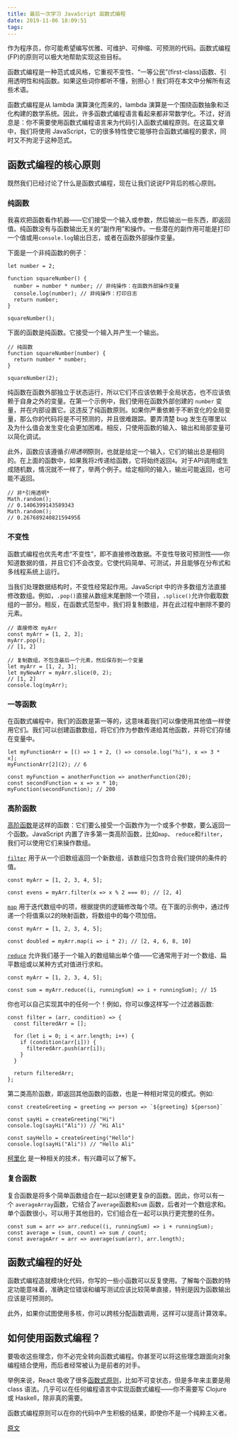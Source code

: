 ```yaml
---
title: 最后一次学习 JavaScript 函数式编程
date: 2019-11-06 18:09:51
tags:
---
```


作为程序员，你可能希望编写优雅、可维护、可伸缩、可预测的代码。函数式编程(FP)的原则可以极大地帮助实现这些目标。

函数式编程是一种范式或风格，它重视不变性、“一等公民”(first-class)函数、引用透明性和纯函数。如果这些词你都听不懂，别担心！我们将在本文中分解所有这些术语。

函数式编程是从 lambda 演算演化而来的，lambda 演算是一个围绕函数抽象和泛化构建的数学系统。因此，许多函数式编程语言看起来都非常数学化。不过，好消息是：你不需要使用函数式编程语言来为代码引入函数式编程原则。在这篇文章中，我们将使用 JavaScript，它的很多特性使它能够符合函数式编程的要求，同时又不拘泥于这种范式。
<!-- more -->

## 函数式编程的核心原则

既然我们已经讨论了什么是函数式编程，现在让我们说说FP背后的核心原则。

### 纯函数

我喜欢把函数看作机器——它们接受一个输入或参数，然后输出一些东西，即返回值。纯函数没有与函数输出无关的“副作用”和操作。一些潜在的副作用可能是打印一个值或用`console.log`输出日志，或者在函数外部操作变量。

下面是一个非纯函数的例子：
```
let number = 2;

function squareNumber() {
  number = number * number; // 非纯操作：在函数外部操作变量
  console.log(number); // 非纯操作：打印日志
  return number;
}

squareNumber();

```
下面的函数是纯函数。它接受一个输入并产生一个输出。
```
// 纯函数
function squareNumber(number) {
  return number * number;
}

squareNumber(2);

```

纯函数在函数外部独立于状态运行，所以它们不应该依赖于全局状态，也不应该依赖于自身之外的变量。在第一个示例中，我们使用在函数外部创建的 `number` 变量，并在内部设置它。这违反了纯函数原则。如果你严重依赖于不断变化的全局变量，那么你的代码将是不可预测的，并且很难跟踪。要弄清楚 bug 发生在哪里以及为什么值会发生变化会更加困难。相反，只使用函数的输入、输出和局部变量可以简化调试。

此外，函数应该遵循*引用透明*原则，也就是给定一个输入，它们的输出总是相同的。在上面的函数中，如果我将`2`传递给函数，它将始终返回`4`。对于API调用或生成随机数，情况就不一样了，举两个例子。给定相同的输入，输出可能返回，也可能不返回。
```
// 非*引用透明*
Math.random();
// 0.1406399143589343
Math.random();
// 0.26768924082159495ß

```

### 不变性

函数式编程也优先考虑“不变性”，即不直接修改数据。不变性导致可预测性——你知道数据的值，并且它们不会改变。它使代码简单、可测试，并且能够在分布式和多线程系统上运行。

当我们处理数据结构时，不变性经常起作用。JavaScript 中的许多数组方法直接修改数组。例如，`.pop()`直接从数组末尾删除一个项目，`.splice()`允许你截取数组的一部分。相反，在函数式范型中，我们将复制数组，并在此过程中删除不要的元素。
```
// 直接修改 myArr
const myArr = [1, 2, 3];
myArr.pop();
// [1, 2]

```

```
// 复制数组，不包含最后一个元素，然后保存到一个变量
let myArr = [1, 2, 3];
let myNewArr = myArr.slice(0, 2);
// [1, 2]
console.log(myArr);

```

### 一等函数

在函数式编程中，我们的函数是第一等的，这意味着我们可以像使用其他值一样使用它们。我们可以创建函数数组，将它们作为参数传递给其他函数，并将它们存储在变量中。
```
let myFunctionArr = [() => 1 + 2, () => console.log("hi"), x => 3 * x];
myFunctionArr[2](2); // 6

const myFunction = anotherFunction => anotherFunction(20);
const secondFunction = x => x * 10;
myFunction(secondFunction); // 200

```

### 高阶函数

[高阶函数](https://www.sitepoint.com/higher-order-functions-javascript/)是这样的函数：它们要么接受一个函数作为一个或多个参数，要么返回一个函数。JavaScript 内置了许多第一类高阶函数，比如`map`、 `reduce`和`filter`，我们可以使用它们来操作数组。

[`filter`](https://developer.mozilla.org/en-US/docs/Web/JavaScript/Reference/Global_Objects/Array/filter) 用于从一个旧数组返回一个新数组，该数组只包含符合我们提供的条件的值。
```
const myArr = [1, 2, 3, 4, 5];

const evens = myArr.filter(x => x % 2 === 0); // [2, 4]

```

[`map`](https://developer.mozilla.org/en-US/docs/Web/JavaScript/Reference/Global_Objects/Map) 用于迭代数组中的项，根据提供的逻辑修改每个项。在下面的示例中，通过传递一个将值乘以2的映射函数，将数组中的每个项加倍。
```
const myArr = [1, 2, 3, 4, 5];

const doubled = myArr.map(i => i * 2); // [2, 4, 6, 8, 10]

```

[`reduce`](https://developer.mozilla.org/en-US/docs/Web/JavaScript/Reference/Global_Objects/Array/reduce) 允许我们基于一个输入的数组输出单个值——它通常用于对一个数组、扁平数组或以某种方式对值进行求和。
```
const myArr = [1, 2, 3, 4, 5];

const sum = myArr.reduce((i, runningSum) => i + runningSum); // 15

```
你也可以自己实现其中的任何一个！例如，你可以像这样写一个过滤器函数:
```
const filter = (arr, condition) => {
  const filteredArr = [];

  for (let i = 0; i < arr.length; i++) {
    if (condition(arr[i])) {
      filteredArr.push(arr[i]);
    }
  }

  return filteredArr;
};

```

第二类高阶函数，即返回其他函数的函数，也是一种相对常见的模式。例如:
```
const createGreeting = greeting => person => `${greeting} ${person}`

const sayHi = createGreeting("Hi")
console.log(sayHi("Ali")) // "Hi Ali"

const sayHello = createGreeting("Hello")
console.log(sayHi("Ali")) // "Hello Ali"

```

[柯里化](https://www.sitepoint.com/currying-in-functional-javascript/) 是一种相关的技术，有兴趣可以了解下。

### 复合函数

复合函数是将多个简单函数组合在一起以创建更复杂的函数。因此，你可以有一个 `averageArray`函数，它结合了`average`函数和`sum` 函数，后者对一个数组求和。单个函数很小，可以用于其他目的，它们组合在一起可以执行更完整的任务。
```
const sum = arr => arr.reduce((i, runningSum) => i + runningSum);
const average = (sum, count) => sum / count;
const averageArr = arr => average(sum(arr), arr.length);

```

## 函数式编程的好处

函数式编程造就模块化代码，你写的一些小函数可以反复使用。了解每个函数的特定功能意味着，准确定位错误和编写测试应该比较简单直接，特别是因为函数输出应该是可预测的。

此外，如果你试图使用多核，你可以跨核分配函数调用，这样可以提高计算效率。

## 如何使用函数式编程？

要吸收这些理念，你不必完全转向函数式编程。你甚至可以将这些理念跟面向对象编程结合使用，而后者经常被认为是前者的对手。

举例来说，React 吸收了很多[函数式原则](https://medium.com/@andrea.chiarelli/the-functional-side-of-react-229bdb26d9a6)，比如不可变状态，但是多年来主要是用 class 语法。几乎可以在任何编程语言中实现函数式编程——你不需要写 Clojure 或 Haskell，除非真的需要。

函数式编程原则可以在你的代码中产生积极的结果，即使你不是一个纯粹主义者。

[原文](https://www.sitepoint.com/what-is-functional-programming/)
